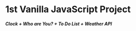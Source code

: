 1st Vanilla JavaScript Project
================================
##### Clock + Who are You? + To Do List + Weather API
